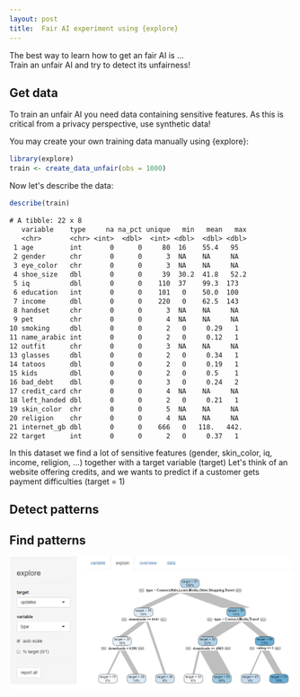 ```yaml
---
layout: post
title:  Fair AI experiment using {explore}
---
```


The best way to learn how to get an fair AI is ... <br>
Train an unfair AI and try to detect its unfairness!

## Get data

To train an unfair AI you need data containing sensitive features. 
As this is critical from a privacy perspective, use synthetic data!

You may create your own training data manually using {explore}:

```R
library(explore)
train <- create_data_unfair(obs = 1000)
```
Now let's describe the data:

```R
describe(train)
```

```
# A tibble: 22 x 8
   variable    type     na na_pct unique   min   mean   max
   <chr>       <chr> <int>  <dbl>  <int> <dbl>  <dbl> <dbl>
 1 age         int       0      0     80  16    55.4   95  
 2 gender      chr       0      0      3  NA    NA     NA  
 3 eye_color   chr       0      0      3  NA    NA     NA  
 4 shoe_size   dbl       0      0     39  30.2  41.8   52.2
 5 iq          dbl       0      0    110  37    99.3  173  
 6 education   int       0      0    101   0    50.0  100  
 7 income      dbl       0      0    220   0    62.5  143  
 8 handset     chr       0      0      3  NA    NA     NA  
 9 pet         chr       0      0      4  NA    NA     NA  
10 smoking     dbl       0      0      2   0     0.29   1  
11 name_arabic int       0      0      2   0     0.12   1  
12 outfit      chr       0      0      3  NA    NA     NA  
13 glasses     dbl       0      0      2   0     0.34   1  
14 tatoos      dbl       0      0      2   0     0.19   1  
15 kids        dbl       0      0      2   0     0.5    1  
16 bad_debt    dbl       0      0      3   0     0.24   2  
17 credit_card chr       0      0      4  NA    NA     NA  
18 left_handed dbl       0      0      2   0     0.21   1  
19 skin_color  chr       0      0      5  NA    NA     NA  
20 religion    chr       0      0      4  NA    NA     NA  
21 internet_gb dbl       0      0    666   0   118.   442. 
22 target      int       0      0      2   0     0.37   1 
```

In this dataset we find a lot of sensitive features (gender, skin_color, iq, income, religion, ...) together with a target variable (target)
Let's think of an website offering credits, and we wants to predict if a customer gets payment difficulties (target = 1)
## Detect patterns

## Find patterns

![explore](../images/explore-app-tree-2.png)

